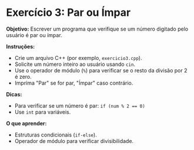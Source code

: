 # Exercício 3: Par ou Ímpar

**Objetivo:** Escrever um programa que verifique se um número digitado pelo usuário é par ou ímpar.

**Instruções:**
- Crie um arquivo C++ (por exemplo, `exercicio3.cpp`).
- Solicite um número inteiro ao usuário usando `cin`.
- Use o operador de módulo (`%`) para verificar se o resto da divisão por 2 é zero.
- Imprima "Par" se for par, "Ímpar" caso contrário.

**Dicas:**
- Para verificar se um número é par: `if (num % 2 == 0)`
- Use `int` para variáveis.

**O que aprender:**
- Estruturas condicionais (`if-else`).
- Operador de módulo para verificar divisibilidade.